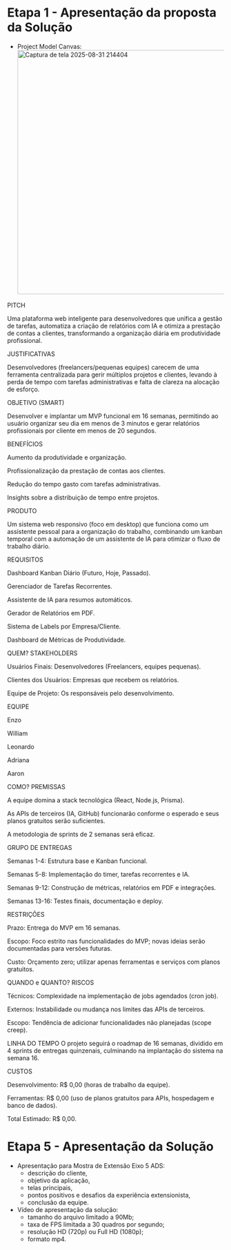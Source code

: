 # Etapa 1 - Apresentação da proposta da Solução

- Project Model Canvas:
  <img width="789" height="566" alt="Captura de tela 2025-08-31 214404" src="https://github.com/user-attachments/assets/4c6dd776-5fde-4a80-b12b-2a23fef99085" />

PITCH

Uma plataforma web inteligente para desenvolvedores que unifica a gestão de tarefas, automatiza a criação de relatórios com IA e otimiza a prestação de contas a clientes, transformando a organização diária em produtividade profissional.

JUSTIFICATIVAS

Desenvolvedores (freelancers/pequenas equipes) carecem de uma ferramenta centralizada para gerir múltiplos projetos e clientes, levando à perda de tempo com tarefas administrativas e falta de clareza na alocação de esforço.

OBJETIVO (SMART)

Desenvolver e implantar um MVP funcional em 16 semanas, permitindo ao usuário organizar seu dia em menos de 3 minutos e gerar relatórios profissionais por cliente em menos de 20 segundos.

BENEFÍCIOS

Aumento da produtividade e organização.

Profissionalização da prestação de contas aos clientes.

Redução do tempo gasto com tarefas administrativas.

Insights sobre a distribuição de tempo entre projetos.

PRODUTO

Um sistema web responsivo (foco em desktop) que funciona como um assistente pessoal para a organização do trabalho, combinando um kanban temporal com a automação de um assistente de IA para otimizar o fluxo de trabalho diário.

REQUISITOS

Dashboard Kanban Diário (Futuro, Hoje, Passado).

Gerenciador de Tarefas Recorrentes.

Assistente de IA para resumos automáticos.

Gerador de Relatórios em PDF.

Sistema de Labels por Empresa/Cliente.

Dashboard de Métricas de Produtividade.

QUEM?
STAKEHOLDERS

Usuários Finais: Desenvolvedores (Freelancers, equipes pequenas).

Clientes dos Usuários: Empresas que recebem os relatórios.

Equipe de Projeto: Os responsáveis pelo desenvolvimento.

EQUIPE

Enzo

William

Leonardo

Adriana

Aaron

COMO?
PREMISSAS

A equipe domina a stack tecnológica (React, Node.js, Prisma).

As APIs de terceiros (IA, GitHub) funcionarão conforme o esperado e seus planos gratuitos serão suficientes.

A metodologia de sprints de 2 semanas será eficaz.

GRUPO DE ENTREGAS

Semanas 1-4: Estrutura base e Kanban funcional.

Semanas 5-8: Implementação do timer, tarefas recorrentes e IA.

Semanas 9-12: Construção de métricas, relatórios em PDF e integrações.

Semanas 13-16: Testes finais, documentação e deploy.

RESTRIÇÕES

Prazo: Entrega do MVP em 16 semanas.

Escopo: Foco estrito nas funcionalidades do MVP; novas ideias serão documentadas para versões futuras.

Custo: Orçamento zero; utilizar apenas ferramentas e serviços com planos gratuitos.

QUANDO e QUANTO?
RISCOS

Técnicos: Complexidade na implementação de jobs agendados (cron job).

Externos: Instabilidade ou mudança nos limites das APIs de terceiros.

Escopo: Tendência de adicionar funcionalidades não planejadas (scope creep).

LINHA DO TEMPO
O projeto seguirá o roadmap de 16 semanas, dividido em 4 sprints de entregas quinzenais, culminando na implantação do sistema na semana 16.

CUSTOS

Desenvolvimento: R$ 0,00 (horas de trabalho da equipe).

Ferramentas: R$ 0,00 (uso de planos gratuitos para APIs, hospedagem e banco de dados).

Total Estimado: R$ 0,00.

# Etapa 5 - Apresentação da Solução

- Apresentação para Mostra de Extensão Eixo 5 ADS:
  - descrição do cliente,
  - objetivo da aplicação,
  - telas principais,
  - pontos positivos e desafios da experiência extensionista,
  - conclusão da equipe.
- Vídeo de apresentação da solução:
  - tamanho do arquivo limitado a 90Mb;
  - taxa de FPS limitada a 30 quadros por segundo;
  - resolução HD (720p) ou Full HD (1080p);
  - formato mp4.
